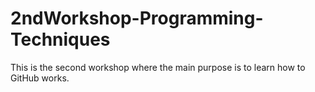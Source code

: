 # 2ndWorkshop-Programming-Techniques
 This is the second workshop where the main purpose is to learn how to GitHub works.
